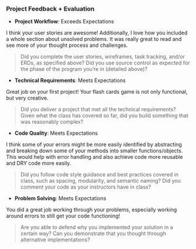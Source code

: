 ### Project Feedback + Evaluation

* __Project Workflow__: Exceeds Expectations

I think your user stories are awesome! Additionally, I love how you included a whole section about unsolved problems. It was really great to read and see more of your thought process and challenges.

>Did you complete the user stories, wireframes, task tracking, and/or ERDs, as specified above? Did you use source control as expected for the phase of the program you’re in (detailed above)?

* __Technical Requirements__: Meets Expectations

Great job on your first project! Your flash cards game is not only functional, but very creative. 

>Did you deliver a project that met all the technical requirements? Given what the class has covered so far, did you build something that was reasonably complex?

* __Code Quality__: Meets Expectations

I think some of your errors might be more easily identified by abstracting and breaking down some of your methods into smaller functions/objects. This would help with error handling and also achieve code more reusable and DRY code more easily.

>Did you follow code style guidance and best practices covered in class, such as spacing, modularity, and semantic naming? Did you comment your code as your instructors have in class?

* __Problem Solving__: Meets Expectations

You did a great job working through your problems, especially working around errors to still get your code functioning!

>Are you able to defend why you implemented your solution in a certain way? Can you demonstrate that you thought through alternative implementations?
